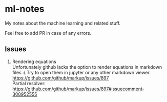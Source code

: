 # ml-notes
My notes about the machine learning and related stuff.

Feel free to add PR in case of any errors. 


## Issues
1. Rendering equations  
  Unfortunately github lacks the option to render equations in markdown files :(
  Try to open them in jupyter or any other markdown viewer.
  https://github.com/github/markup/issues/897  
  Partial resolver: https://github.com/github/markup/issues/897#issuecomment-300952555
